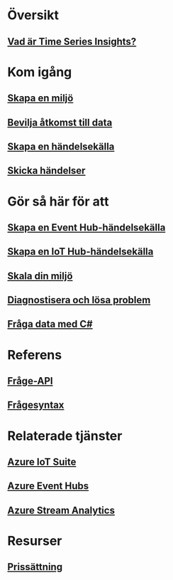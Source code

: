 # Översikt
## [Vad är Time Series Insights?](time-series-insights-overview.md)

# Kom igång
## [Skapa en miljö](time-series-insights-get-started.md)
## [Bevilja åtkomst till data](time-series-insights-data-access.md)
## [Skapa en händelsekälla](time-series-insights-add-event-source.md)
## [Skicka händelser](time-series-insights-send-events.md)

# Gör så här för att
## [Skapa en Event Hub-händelsekälla](time-series-insights-how-to-add-an-event-source-eventhub.md)
## [Skapa en IoT Hub-händelsekälla](time-series-insights-how-to-add-an-event-source-iothub.md)
## [Skala din miljö](time-series-insights-how-to-scale-your-environment.md)
## [Diagnostisera och lösa problem](time-series-insights-diagnose-and-solve-problems.md)
## [Fråga data med C#](time-series-insights-query-data-csharp.md)

# Referens
## [Fråge-API](/rest/api/time-series-insights/time-series-insights-reference-queryapi)
## [Frågesyntax](/rest/api/time-series-insights/time-series-insights-reference-query-syntax)

# Relaterade tjänster
## [Azure IoT Suite](/azure/iot-suite/)
## [Azure Event Hubs](/azure/event-hubs/)
## [Azure Stream Analytics](/azure/stream-analytics/)

# Resurser
## [Prissättning](https://azure.microsoft.com/pricing/details/time-series-insights/)
